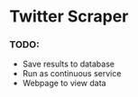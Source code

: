 # Twitter Scraper

### TODO:
- Save results to database
- Run as continuous service
- Webpage to view data